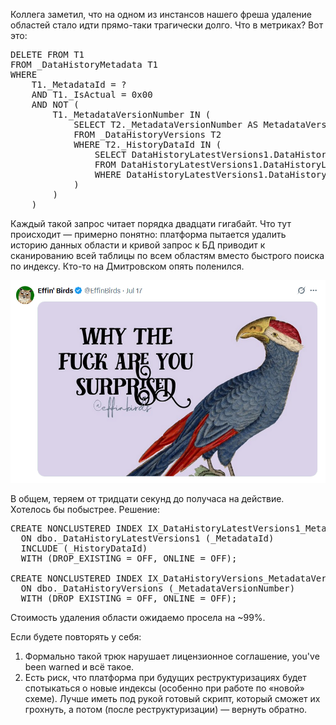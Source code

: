 Коллега заметил, что на одном из инстансов нашего фреша удаление областей стало идти прямо-таки трагически долго. Что в метриках? Вот это:

<pre>
DELETE FROM T1
FROM _DataHistoryMetadata T1
WHERE 
    T1._MetadataId = ?
    AND T1._IsActual = 0x00 
    AND NOT (
        T1._MetadataVersionNumber IN (
            SELECT T2._MetadataVersionNumber AS MetadataVersionNumber_
            FROM _DataHistoryVersions T2
            WHERE T2._HistoryDataId IN (
                SELECT DataHistoryLatestVersions1.DataHistoryLatestVersions._HistoryDataId AS HistoryDataId_
                FROM DataHistoryLatestVersions1.DataHistoryLatestVersions T3
                WHERE DataHistoryLatestVersions1.DataHistoryLatestVersions._MetadataId = ?
            )
        )
    )
</pre>

Каждый такой запрос читает порядка двадцати гигабайт. Что тут происходит — примерно понятно: платформа пытается удалить историю данных области и кривой запрос к БД приводит к сканированию всей таблицы по всем областям вместо быстрого поиска по индексу. Кто-то на Дмитровском опять поленился.

[![Чему ты удивлён?](why.png)](https://x.com/EffinBirds/status/1945545263407301033)

В общем, теряем от тридцати секунд до получаса на действие. Хотелось бы побыстрее. Решение:

<pre>
CREATE NONCLUSTERED INDEX IX_DataHistoryLatestVersions1_MetadataId
  ON dbo._DataHistoryLatestVersions1 (_MetadataId)
  INCLUDE (_HistoryDataId)
  WITH (DROP_EXISTING = OFF, ONLINE = OFF);
 
CREATE NONCLUSTERED INDEX IX_DataHistoryVersions_MetadataVersionNumber
  ON dbo._DataHistoryVersions (_MetadataVersionNumber)
  WITH (DROP_EXISTING = OFF, ONLINE = OFF);
</pre>

Стоимость удаления области ожидаемо просела на ~99%.

Если будете повторять у себя:
        
1. Формально такой трюк нарушает лицензионное соглашение, you've been warned и всё такое.
2. Есть риск, что платформа при будущих реструктуризациях будет спотыкаться о новые индексы (особенно при работе по «новой» схеме). Лучше иметь под рукой готовый скрипт, который сможет их грохнуть, а потом (после реструктуризации) — вернуть обратно.
